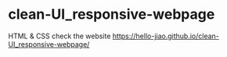 # clean-UI_responsive-webpage
HTML & CSS
check the website 
https://hello-jiao.github.io/clean-UI_responsive-webpage/
